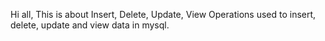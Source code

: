 
Hi all,
This is about Insert, Delete, Update, View Operations used to insert, delete, update and view data in mysql.

